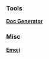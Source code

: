 ### Tools

[**Doc Generator**](https://github.com/NinjasCL/domepunk/wiki/tools.wrendoc)

### Misc

[**Emoji**](https://github.com/NinjasCL/domepunk/wiki/emoji.wren)
